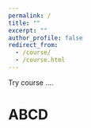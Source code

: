 ```yaml
---
permalink: /
title: ""
excerpt: ""
author_profile: false
redirect_from: 
  - /course/
  - /course.html
---
```


Try course ....

# ABCD

